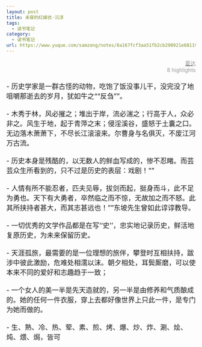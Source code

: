 ```yaml
---
layout: post
title: 未穿的红嫁衣·沉浮
tags:
  - 读书笔记
category:
  - 读书笔记
url: https://www.yuque.com/samzong/notes/8a167fcf3aa51fb2cb290921e681195c
---
```


<?xml version="1.0" encoding="UTF-8"?>

<!DOCTYPE html PUBLIC "-//W3C//DTD XHTML 1.0 Transitional//EN" "http://www.w3.org/TR/xhtml1/DTD/xhtml1-transitional.dtd">

<html><head><meta http-equiv="Content-Type" content="text/html; charset=UTF-8"/><meta name="exporter-version" content="Evernote Mac 9.4.3 (461087)"/><meta name="created" content="2016-02-18 23:13:41 +0000"/><meta name="updated" content="2016-02-18 23:13:41 +0000"/><meta name="content-class" content="net.toolinbox.iKindle.evernote"/><title>未穿的红嫁衣·沉浮</title></head><body>
<div style="text-align: right;"><span style="color: rgb(153, 153, 153);"><a href="https://www.amazon.cn/gp/product/B009PG71D4/ref=as_li_qf_sp_asin_tl?ie=UTF8&amp;camp=536&amp;creative=3200&amp;creativeASIN=B009PG71D4&amp;linkCode=as2&amp;tag=llll1-23"><span style="color: rgb(153, 153, 153);">霍达</span></a></span></div>
<div style="text-align: right;"><span style="color: rgb(153, 153, 153);">8 highlights</span></div>
<div><span style="font-size: 18px;"><br/></span></div>
<div><span style="font-size: 18px;">- 历史学家是一群古怪的动物，吃饱了饭没事儿干，没完没了地咀嚼那逝去的岁月，犹如牛之&ldquo;&ldquo;反刍&rdquo;&rdquo;。</span></div>
<div><span style="font-size: 18px;"><br/></span></div>
<div><span style="font-size: 18px;">- 木秀于林，风必摧之；堆出于岸，流必湍之；行高于人，众必非之。风生于地，起于青萍之末；侵淫溪谷，盛怒于土囊之口。无边落木萧萧下，不尽长江滚滚来。尔曹身与名俱灭，不废江河万古流。</span></div>
<div><span style="font-size: 18px;"><br/></span></div>
<div><span style="font-size: 18px;">- 历史本身是残酷的，以无数人的鲜血写成的，惨不忍睹。而芸芸众生所看到的，只不过是历史的表层：戏剧！&rdquo;&rdquo;</span></div>
<div><span style="font-size: 18px;"><br/></span></div>
<div><span style="font-size: 18px;">- 人情有所不能忍者，匹夫见辱，拔剑而起，挺身而斗，此不足为勇也。天下有大勇者，卒然临之而不惊，无故加之而不怒。此其所挟持者甚大，而其志甚远也！&rdquo;&rdquo;东坡先生曾如此谆谆教导。</span></div>
<div><span style="font-size: 18px;"><br/></span></div>
<div><span style="font-size: 18px;">- 一切优秀的文学作品都是在写&lsquo;&lsquo;史&rsquo;&rsquo;，忠实地记录历史，鲜活地复原历史，为未来保留历史。</span></div>
<div><span style="font-size: 18px;"><br/></span></div>
<div><span style="font-size: 18px;">- 天涯孤旅，最需要的是一位理想的旅伴，攀登时互相扶持，跋涉中彼此激励，危难处相濡以沫。朝夕相处，耳鬓厮磨，可以使本来不同的爱好和志趣趋于一致；</span></div>
<div><span style="font-size: 18px;"><br/></span></div>
<div><span style="font-size: 18px;">- 一个女人的美一半是先天造就的，另一半是由修养和气质酿成的。她的任何一件衣服，穿上去都好像世界上只此一件，是专门为她而做的。</span></div>
<div><span style="font-size: 18px;"><br/></span></div>
<div><span style="font-size: 18px;">- 生、熟、冷、热、荤、素、煎、烤、爆、炒、炸、涮、烩、炖、煨、焗，皆可</span></div>
<div><span style="font-size: 18px;"><br/></span></div>
</body></html>
